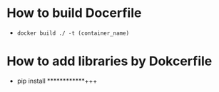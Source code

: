 # How to build Docerfile
- `docker build ./ -t (container_name)`

# How to add libraries by Dokcerfile
- pip install ************+++

